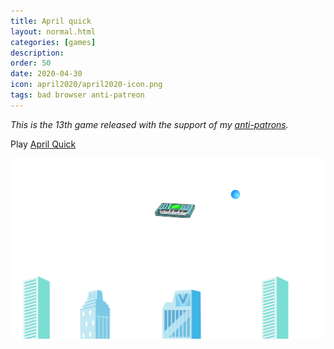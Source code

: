 ```yaml
---
title: April quick
layout: normal.html
categories: [games]
description:
order: 50
date: 2020-04-30
icon: april2020/april2020-icon.png
tags: bad browser anti-patreon
---
```


_This is the 13th game released with the support of my [anti-patrons](/anti-patreon)._

<p>Play <a href="https://scratch.mit.edu/projects/390529043/embed">April Quick</a></p>

![](april-2020.png)
